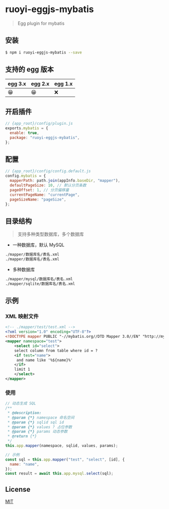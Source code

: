 # ruoyi-eggjs-mybatis

> Egg plugin for mybatis

## 安装

```bash
$ npm i ruoyi-eggjs-mybatis --save
```

## 支持的 egg 版本

| egg 3.x | egg 2.x | egg 1.x |
| ------- | ------- | ------- |
| 😁      | 😁      | ❌      |

## 开启插件

```js
// {app_root}/config/plugin.js
exports.mybatis = {
  enable: true,
  package: "ruoyi-eggjs-mybatis",
};
```

## 配置

```js
// {app_root}/config/config.default.js
config.mybatis = {
  mapperPath: path.join(appInfo.baseDir, "mapper"),
  defaultPageSize: 10, // 默认分页条数
  pageOffset: 1, // 分页偏移量
  currentPageName: "currentPage",
  pageSizeName: "pageSize",
};
```

## 目录结构

> 支持多种类型数据库，多个数据库

- 一种数据库，默认 MySQL

```bash
./mapper/数据库名/表名.xml
./mapper/数据库名/表名.xml
```

- 多种数据库

```bash
./mapper/mysql/数据库名/表名.xml
./mapper/sqlite/数据库名/表名.xml
```

## 示例

### XML 映射文件

```xml
<!-- ./mapper/test/test.xml -->
<?xml version="1.0" encoding="UTF-8"?>
<!DOCTYPE mapper PUBLIC "-//mybatis.org//DTD Mapper 3.0//EN" "http://mybatis.org/dtd/mybatis-3-mapper.dtd">
<mapper namespace="test">
    <select id="select">
    select column from table where id = ?
    <if test="name">
     and name like '%${name}%'
    </if>
    limit 1
    </select>
</mapper>
```

### 使用

```js
// 动态生成 SQL
/**
 * @description:
 * @param {*} namespace 命名空间
 * @param {*} sqlid sql id
 * @param {*} values ? 占位参数
 * @param {*} params 动态参数
 * @return {*}
 */
this.app.mapper(namespace, sqlid, values, params);

// 示例
const sql = this.app.mapper("test", "select", [id], {
  name: "name",
});
const result = await this.app.mysql.select(sql);
```

## License

[MIT](LICENSE)
